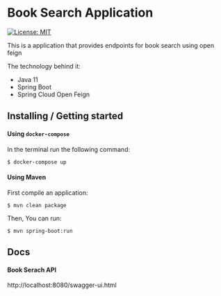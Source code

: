 # Book Search Application
 
[![License: MIT](https://img.shields.io/badge/License-MIT-yellow.svg)](https://opensource.org/licenses/MIT)

This is a application that provides endpoints for book search using open feign

The technology behind it:
* Java 11 
* Spring Boot
* Spring Cloud Open Feign

## Installing / Getting started

#### Using `docker-compose`

In the terminal run the following command:
```console
$ docker-compose up
``` 


#### Using Maven

First compile an application:

```console
$ mvn clean package
```

Then, You can run:

```console
$ mvn spring-boot:run 
```

## Docs

#### Book Serach API

http://localhost:8080/swagger-ui.html
